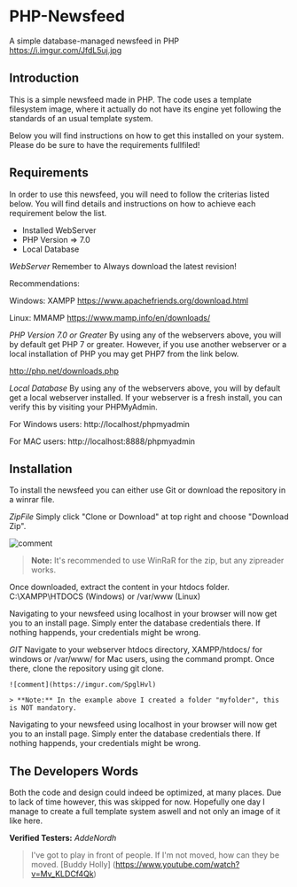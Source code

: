 # PHP-Newsfeed
A simple database-managed newsfeed in PHP
https://i.imgur.com/JfdL5uj.jpg

## Introduction
This is a simple newsfeed made in PHP.
The code uses a template filesystem image, where it actually do not have its engine yet 
following the standards of an usual template system.

Below you will find instructions on how to get this installed on your system.
Please do be sure to have the requirements fullfiled!

## Requirements

In order to use this newsfeed, you will need to follow the criterias listed below.
You will find details and instructions on how to achieve each requirement below the list.

- Installed WebServer 
- PHP Version => 7.0 
- Local Database 


_WebServer_
Remember to Always download the latest revision!

Recommendations:

Windows: XAMPP
https://www.apachefriends.org/download.html

Linux: MMAMP
https://www.mamp.info/en/downloads/

_PHP Version 7.0 or Greater_
By using any of the webservers above, you will by default get PHP 7 or greater.
However, if you use another webserver or a local installation of PHP you may get PHP7 from the link below.

http://php.net/downloads.php

_Local Database_
By using any of the webservers above, you will by default get a local webserver installed.
If your webserver is a fresh install, you can verify this by visiting your PHPMyAdmin.

For Windows users:
http://localhost/phpmyadmin

For MAC users:
http://localhost:8888/phpmyadmin



## Installation 
To install the newsfeed you can either use Git or download the repository in a winrar file.

_ZipFile_
Simply click "Clone or Download" at top right and choose "Download Zip".

 ![comment](https://imgur.com/SpglHvl)
 > **Note:** It's recommended to use WinRaR for the zip, but any zipreader works.

Once downloaded, extract the content in your htdocs folder.
C:\XAMPP\HTDOCS (Windows) or /var/www (Linux)

Navigating to your newsfeed using localhost in your browser will now get you to an install page.
Simply enter the database credentials there. If nothing happends, your credentials might be wrong.

_GIT_
Navigate to your webserver htdocs directory, XAMPP/htdocs/ for windows or /var/www/ for Mac users, using the command prompt. Once there, clone the repository using git clone.

    ![comment](https://imgur.com/SpglHvl)
    
    > **Note:** In the example above I created a folder "myfolder", this is NOT mandatory.

Navigating to your newsfeed using localhost in your browser will now get you to an install page.
Simply enter the database credentials there. If nothing happends, your credentials might be wrong.

## The Developers Words
Both the code and design could indeed be optimized, at many places. 
Due to lack of time however, this was skipped for now. Hopefully one day I manage to create a full template system aswell and not only an image of it like here.

**Verified Testers:**
_AddeNordh_



> I've got to play in front of people. If I'm not moved, how can they be moved. [Buddy Holly] (https://www.youtube.com/watch?v=Mv_KLDCf4Qk)
